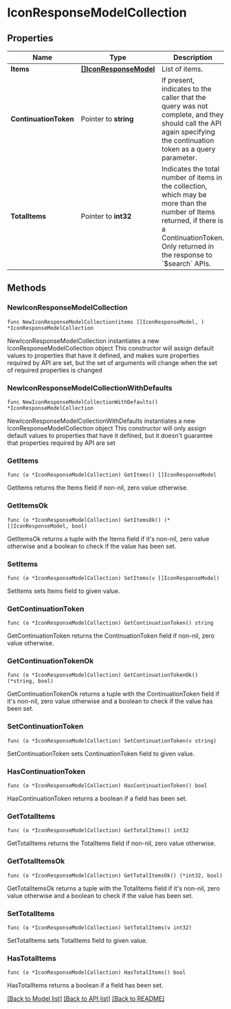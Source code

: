 # IconResponseModelCollection

## Properties

Name | Type | Description | Notes
------------ | ------------- | ------------- | -------------
**Items** | [**[]IconResponseModel**](IconResponseModel.md) | List of items. | 
**ContinuationToken** | Pointer to **string** | If present, indicates to the caller that the query was not complete, and they should call the API again specifying the continuation token as a query parameter. | [optional] 
**TotalItems** | Pointer to **int32** | Indicates the total number of items in the collection, which may be more than the number of Items returned, if there is a ContinuationToken.  Only returned in the response to &#x60;$search&#x60; APIs. | [optional] 

## Methods

### NewIconResponseModelCollection

`func NewIconResponseModelCollection(items []IconResponseModel, ) *IconResponseModelCollection`

NewIconResponseModelCollection instantiates a new IconResponseModelCollection object
This constructor will assign default values to properties that have it defined,
and makes sure properties required by API are set, but the set of arguments
will change when the set of required properties is changed

### NewIconResponseModelCollectionWithDefaults

`func NewIconResponseModelCollectionWithDefaults() *IconResponseModelCollection`

NewIconResponseModelCollectionWithDefaults instantiates a new IconResponseModelCollection object
This constructor will only assign default values to properties that have it defined,
but it doesn't guarantee that properties required by API are set

### GetItems

`func (o *IconResponseModelCollection) GetItems() []IconResponseModel`

GetItems returns the Items field if non-nil, zero value otherwise.

### GetItemsOk

`func (o *IconResponseModelCollection) GetItemsOk() (*[]IconResponseModel, bool)`

GetItemsOk returns a tuple with the Items field if it's non-nil, zero value otherwise
and a boolean to check if the value has been set.

### SetItems

`func (o *IconResponseModelCollection) SetItems(v []IconResponseModel)`

SetItems sets Items field to given value.


### GetContinuationToken

`func (o *IconResponseModelCollection) GetContinuationToken() string`

GetContinuationToken returns the ContinuationToken field if non-nil, zero value otherwise.

### GetContinuationTokenOk

`func (o *IconResponseModelCollection) GetContinuationTokenOk() (*string, bool)`

GetContinuationTokenOk returns a tuple with the ContinuationToken field if it's non-nil, zero value otherwise
and a boolean to check if the value has been set.

### SetContinuationToken

`func (o *IconResponseModelCollection) SetContinuationToken(v string)`

SetContinuationToken sets ContinuationToken field to given value.

### HasContinuationToken

`func (o *IconResponseModelCollection) HasContinuationToken() bool`

HasContinuationToken returns a boolean if a field has been set.

### GetTotalItems

`func (o *IconResponseModelCollection) GetTotalItems() int32`

GetTotalItems returns the TotalItems field if non-nil, zero value otherwise.

### GetTotalItemsOk

`func (o *IconResponseModelCollection) GetTotalItemsOk() (*int32, bool)`

GetTotalItemsOk returns a tuple with the TotalItems field if it's non-nil, zero value otherwise
and a boolean to check if the value has been set.

### SetTotalItems

`func (o *IconResponseModelCollection) SetTotalItems(v int32)`

SetTotalItems sets TotalItems field to given value.

### HasTotalItems

`func (o *IconResponseModelCollection) HasTotalItems() bool`

HasTotalItems returns a boolean if a field has been set.


[[Back to Model list]](../README.md#documentation-for-models) [[Back to API list]](../README.md#documentation-for-api-endpoints) [[Back to README]](../README.md)


